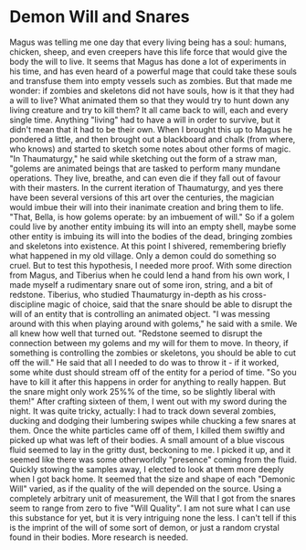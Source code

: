 # Demon Will and Snares

Magus was telling me one day that every living being has a soul: humans, chicken, sheep, and even creepers have this life force that would give the body the will to live. It seems that Magus has done a lot of experiments in his time, and has even heard of a powerful mage that could take these souls and transfuse them into empty vessels such as zombies. But that made me wonder: if zombies and skeletons did not have souls, how is it that they had a will to live? What animated them so that they would try to hunt down any living creature and try to kill them?
It all came back to will, each and every single time. Anything "living" had to have a will in order to survive, but it didn't mean that it had to be their own. When I brought this up to Magus he pondered a little, and then brought out a blackboard and chalk (from where, who knows) and started to sketch some notes about other forms of magic. "In Thaumaturgy," he said while sketching out the form of a straw man, "golems are animated beings that are tasked to perform many mundane operations. They live, breathe, and can even die if they fall out of favour with their masters. In the current iteration of Thaumaturgy, and yes there have been several versions of this art over the centuries, the magician would imbue their will into their inanimate creation and bring them to life.
"That, Bella, is how golems operate: by an imbuement of will."
So if a golem could live by another entity imbuing its will into an empty shell, maybe some other entity is imbuing its will into the bodies of the dead, bringing zombies and skeletons into existence. At this point I shivered, remembering briefly what happened in my old village. Only a demon could do something so cruel. But to test this hypothesis, I needed more proof.
With some direction from Magus, and Tiberius when he could lend a hand from his own work, I made myself a rudimentary snare out of some iron, string, and a bit of redstone. Tiberius, who studied Thaumaturgy in-depth as his cross-discipline magic of choice, said that the snare should be able to disrupt the will of an entity that is controlling an animated object. "I was messing around with this when playing around with golems," he said with a smile. We all knew how well that turned out. "Redstone seemed to disrupt the connection between my golems and my will for them to move. In theory, if something is controlling the zombies or skeletons, you should be able to cut off the will."
He said that all I needed to do was to throw it - if it worked, some white dust should stream off of the entity for a period of time. "So you have to kill it after this happens in order for anything to really happen. But the snare might only work 25%% of the time, so be slightly liberal with them!"
After crafting sixteen of them, I went out with my sword during the night. It was quite tricky, actually: I had to track down several zombies, ducking and dodging their lumbering swipes while chucking a few snares at them. Once the white particles came off of them, I killed them swiftly and picked up what was left of their bodies. A small amount of a blue viscous fluid seemed to lay in the gritty dust, beckoning to me. I picked it up, and it seemed like there was some otherworldly "presence" coming from the fluid. Quickly stowing the samples away, I elected to look at them more deeply when I got back home.
It seemed that the size and shape of each "Demonic Will" varied, as if the quality of the will depended on the source. Using a completely arbitrary unit of measurement, the Will that I got from the snares seem to range from zero to five "Will Quality". I am not sure what I can use this substance for yet, but it is very intriguing none the less. I can't tell if this is the imprint of the will of some sort of demon, or just a random crystal found in their bodies. More research is needed.
